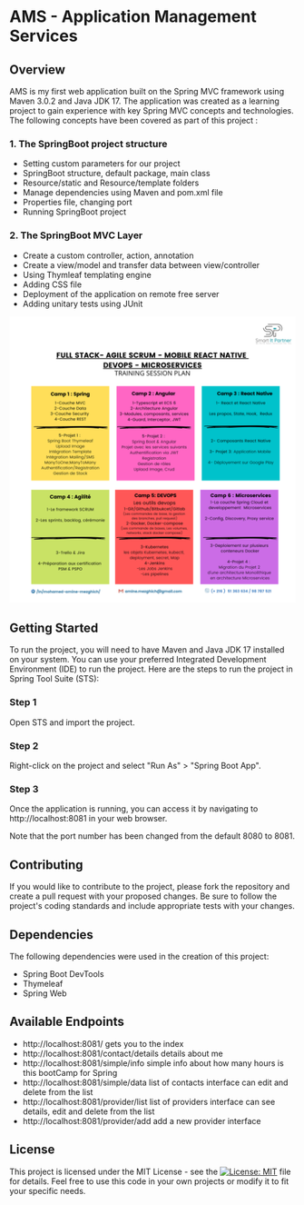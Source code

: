# AMS - Application Management Services

## Overview

AMS is my first web application built on the Spring MVC framework using Maven 3.0.2 and Java JDK 17. The application was created as a learning project to gain experience with key Spring MVC concepts and technologies. The following concepts have been covered as part of this project :

### 1. The SpringBoot project structure
- Setting custom parameters for our project
- SpringBoot structure, default package, main class
- Resource/static and Resource/template folders
- Manage dependencies using Maven and pom.xml file
- Properties file, changing port
- Running SpringBoot project

### 2. The SpringBoot MVC Layer
- Create a custom controller, action, annotation
- Create a view/model and transfer data between view/controller
- Using Thymleaf templating engine
- Adding CSS file
- Deployment of the application on remote free server
- Adding unitary tests using JUnit

![Plan of the bootcamp](./Plan.png)

## Getting Started

To run the project, you will need to have Maven and Java JDK 17 installed on your system. You can use your preferred Integrated Development Environment (IDE) to run the project. Here are the steps to run the project in Spring Tool Suite (STS):

### Step 1

Open STS and import the project.

### Step 2

Right-click on the project and select "Run As" > "Spring Boot App".

### Step 3

Once the application is running, you can access it by navigating to http://localhost:8081 in your web browser.

Note that the port number has been changed from the default 8080 to 8081.

## Contributing

If you would like to contribute to the project, please fork the repository and create a pull request with your proposed changes. Be sure to follow the project's coding standards and include appropriate tests with your changes.

## Dependencies

The following dependencies were used in the creation of this project:
- Spring Boot DevTools
- Thymeleaf
- Spring Web

## Available Endpoints

- http://localhost:8081/ gets you to the index
- http://localhost:8081/contact/details details about me
- http://localhost:8081/simple/info simple info about how many hours is this bootCamp for Spring
- http://localhost:8081/simple/data list of contacts interface can edit and delete from the list
- http://localhost:8081/provider/list list of providers interface can see details, edit and delete from the list
- http://localhost:8081/provider/add add a new provider interface

## License

This project is licensed under the MIT License - see the [![License: MIT](https://img.shields.io/badge/License-MIT-yellow.svg)](https://opensource.org/licenses/MIT) file for details. Feel free to use this code in your own projects or modify it to fit your specific needs.
